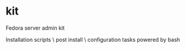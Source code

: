# kit
Fedora server admin kit  

Installation scripts \ post install \ configuration tasks powered by bash  
